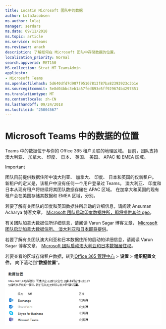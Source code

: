 ```yaml
---
title: Locatin Microsoft 团队中的数据
author: LolaJacobsen
ms.author: lolaj
manager: serdars
ms.date: 09/11/2018
ms.topic: article
ms.service: msteams
ms.reviewer: anach
description: 了解如何在 Microsoft 团队中存储数据的位置。
localization_priority: Normal
search.appverid: MET150
MS.collection: Strat_MT_TeamsAdmin
appliesto:
- Microsoft Teams
ms.openlocfilehash: 5d640dfd7d907f95167813f87ba82393923c3b1e
ms.sourcegitcommit: 5e8d04bbc3eb1a57fed893e5ff929674b4297851
ms.translationtype: MT
ms.contentlocale: zh-CN
ms.lasthandoff: 09/24/2018
ms.locfileid: "25004567"
---
```

# <a name="location-of-data-in-microsoft-teams"></a>Microsoft Teams 中的数据的位置

Teams 中的数据位于与你的 Office 365 租户关联的地理区域。 目前，团队支持澳大利亚、 加拿大、 印度、 日本、 英国、 美国、 APAC 和 EMEA 区域。 

> [!IMPORTANT]
> 团队目前提供数据住所中澳大利亚、 加拿大、 印度、 日本和英国的仅新租户。 新租户的定义是，该租户中没有任何一个用户登录过 Teams。 澳大利亚、 印度和日本从现有租户将继续将其团队数据存储在 APAC 区域。 在加拿大和英国的现有租户会在美国存储其数据和 EMEA 区域，分别。

若要了解有关团队的印度和英国数据住所启动的详细信息，请阅读 Ansuman Acharya 博客文章， [Microsoft 团队启动印度数据住所，即将提供其他 geo](https://techcommunity.microsoft.com/t5/Microsoft-Teams-Blog/Microsoft-Teams-Launches-Australia-and-Japan-Data-Residency/ba-p/237827)。 

有关团队加拿大数据住所详细信息，请阅读 Varun Sagar 博客文章， [Microsoft 团队启动加拿大数据住所、 澳大利亚和日本即将提供](https://techcommunity.microsoft.com/t5/Microsoft-Teams-Blog/Microsoft-Teams-Launches-Canada-Data-Residency-Australia-and/ba-p/227178)。 

若要了解有关团队澳大利亚和日本数据住所的启动的详细信息，请阅读 Varun Sagar 博客文章， [Microsoft 团队启动澳大利亚和日本数据居住权](https://go.microsoft.com/fwlink/?linkid=867773)。 

若要查看的区域存储租户数据，转到[Office 365 管理中心](https://portal.office.com/adminportal/home) > **设置** > **组织配置文件**。 向下滚动到“**数据位置**”。 

![团队，包括 Office 365 管理中心中的数据位置表的屏幕截图。](media/Overview_of_security_and_compliance_in_Microsoft_Teams_image5.png)

